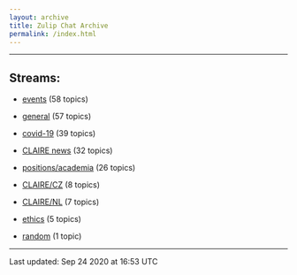 ```yaml
---
layout: archive
title: Zulip Chat Archive
permalink: /index.html
---
```


---

## Streams:

* [events](stream/201207-events/index.html) (58 topics)

* [general](stream/201199-general/index.html) (57 topics)

* [covid-19](stream/226112-covid-19/index.html) (39 topics)

* [CLAIRE news](stream/201957-CLAIRE-news/index.html) (32 topics)

* [positions/academia](stream/203258-positions/academia/index.html) (26 topics)

* [CLAIRE/CZ](stream/203399-CLAIRE/CZ/index.html) (8 topics)

* [CLAIRE/NL](stream/203255-CLAIRE/NL/index.html) (7 topics)

* [ethics](stream/228366-ethics/index.html) (5 topics)

* [random](stream/202125-random/index.html) (1 topic)

<hr><p>Last updated: Sep 24 2020 at 16:53 UTC</p>